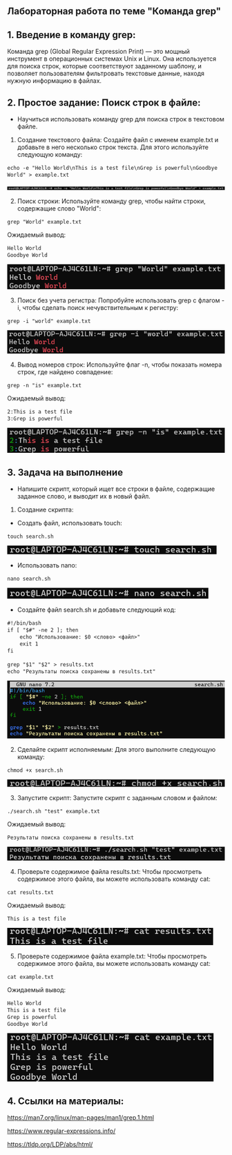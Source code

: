 ## Лабораторная работа по теме "Команда grep"

## 1. Введение в команду grep:

Команда grep (Global Regular Expression Print) — это мощный инструмент в операционных системах Unix и Linux. Она используется для поиска строк, которые соответствуют заданному шаблону, и позволяет пользователям фильтровать текстовые данные, находя нужную информацию в файлах.

## 2. Простое задание: Поиск строк в файле:

- Научиться использовать команду grep для поиска строк в текстовом файле.

1. Создание текстового файла:
Создайте файл с именем example.txt и добавьте в него несколько строк текста. Для этого используйте следующую команду:

```
echo -e "Hello World\nThis is a test file\nGrep is powerful\nGoodbye World" > example.txt
```

![image](https://github.com/haha523/grep_lab/blob/c0136675e7e3a32868bee63817ad20a4a6b6fe1b/png%20for%20lab/h%C3%ACnh%20%E1%BA%A3nh%20t%E1%BA%A1o%20example.txt.png)


2. Поиск строки:
Используйте команду grep, чтобы найти строки, содержащие слово "World":

```
grep "World" example.txt
```

Ожидаемый вывод:

```
Hello World
Goodbye World
```

![image](https://github.com/haha523/grep_lab/blob/c0136675e7e3a32868bee63817ad20a4a6b6fe1b/png%20for%20lab/h%C3%ACnh%20%E1%BA%A3nh%20T%C3%ACm%20ki%E1%BA%BFm%20d%C3%B2ng.png)

3. Поиск без учета регистра:
Попробуйте использовать grep с флагом -i, чтобы сделать поиск нечувствительным к регистру:

```
grep -i "world" example.txt
```

![image](https://github.com/haha523/grep_lab/blob/c0136675e7e3a32868bee63817ad20a4a6b6fe1b/png%20for%20lab/h%C3%ACnh%20%E1%BA%A3nh%20T%C3%ACm%20ki%E1%BA%BFm%20kh%C3%B4ng%20ph%C3%A2n%20bi%E1%BB%87t%20ch%E1%BB%AF%20hoa%20ch%E1%BB%AF%20th%C6%B0%E1%BB%9Dng.png)

4. Вывод номеров строк:
Используйте флаг -n, чтобы показать номера строк, где найдено совпадение:

```
grep -n "is" example.txt
```

Ожидаемый вывод:

```
2:This is a test file
3:Grep is powerful
```

![image](https://github.com/haha523/grep_lab/blob/c0136675e7e3a32868bee63817ad20a4a6b6fe1b/png%20for%20lab/h%C3%ACnh%20%E1%BA%A3nh%20Hi%E1%BB%83n%20th%E1%BB%8B%20s%E1%BB%91%20d%C3%B2ng.png)

## 3. Задача на выполнение

- Напишите скрипт, который ищет все строки в файле, содержащие заданное слово, и выводит их в новый файл.

1. Создание скрипта:

- Создать файл, использовать touch:

```
touch search.sh
```

![image](https://github.com/haha523/grep_lab/blob/c0136675e7e3a32868bee63817ad20a4a6b6fe1b/png%20for%20lab/h%C3%ACnh%20%E1%BA%A3nh%20touch%20search.sh.png)

- Использовать nano:

```
nano search.sh
```

![image](https://github.com/haha523/grep_lab/blob/c0136675e7e3a32868bee63817ad20a4a6b6fe1b/png%20for%20lab/h%C3%ACnh%20%E1%BA%A3nh%20nano%20search.sh.png)

- Создайте файл search.sh и добавьте следующий код:

```
#!/bin/bash
if [ "$#" -ne 2 ]; then
    echo "Использование: $0 <слово> <файл>"
    exit 1
fi

grep "$1" "$2" > results.txt
echo "Результаты поиска сохранены в results.txt"
```

![image](https://github.com/haha523/grep_lab/blob/c0136675e7e3a32868bee63817ad20a4a6b6fe1b/png%20for%20lab/h%C3%ACnh%20%E1%BA%A3nh%20code%20grep.png)

2. Сделайте скрипт исполняемым:
Для этого выполните следующую команду:

```
chmod +x search.sh
```

![image](https://github.com/haha523/grep_lab/blob/c0136675e7e3a32868bee63817ad20a4a6b6fe1b/png%20for%20lab/h%C3%ACnh%20%E1%BA%A3nh%20chmod%20%2Bx%20search.sh.png)

3. Запустите скрипт:
Запустите скрипт с заданным словом и файлом:

```
./search.sh "test" example.txt
```

Ожидаемый вывод:

```
Результаты поиска сохранены в results.txt
```

![image](https://github.com/haha523/grep_lab/blob/c0136675e7e3a32868bee63817ad20a4a6b6fe1b/png%20for%20lab/h%C3%ACnh%20%E1%BA%A3nh%20search.sh%20test%20example.txt.png)

4. Проверьте содержимое файла results.txt:
Чтобы просмотреть содержимое этого файла, вы можете использовать команду cat:

```
cat results.txt
```

Ожидаемый вывод:

```
This is a test file
```

![image](https://github.com/haha523/grep_lab/blob/c0136675e7e3a32868bee63817ad20a4a6b6fe1b/png%20for%20lab/k%E1%BA%BFt%20qu%E1%BA%A3%20results.txt.png)

5. Проверьте содержимое файла example.txt:
Чтобы просмотреть содержимое этого файла, вы можете использовать команду cat:

```
cat example.txt
```

Ожидаемый вывод:

```
Hello World
This is a test file
Grep is powerful
Goodbye World
```

![image](https://github.com/haha523/grep_lab/blob/c0136675e7e3a32868bee63817ad20a4a6b6fe1b/png%20for%20lab/k%E1%BA%BFt%20qu%E1%BA%A3%20example.txt.png)


## 4. Ссылки на материалы:

https://man7.org/linux/man-pages/man1/grep.1.html

https://www.regular-expressions.info/

https://tldp.org/LDP/abs/html/






